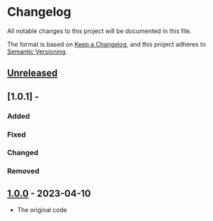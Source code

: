 # Changelog

All notable changes to this project will be documented in this file.

The format is based on [Keep a Changelog](https://keepachangelog.com/en/1.0.0/),
and this project adheres to [Semantic Versioning](https://semver.org/spec/v2.0.0.html).

## [Unreleased]

## [1.0.1] -

### Added


### Fixed


### Changed


### Removed


## [1.0.0] - 2023-04-10

- The original code

[unreleased]: https://github.com/olivierlacan/keep-a-changelog/compare/v1.0.0...HEAD
[1.0.0]: https://github.com/pcoder/electrosmart/releases/tag/v1.0.0
